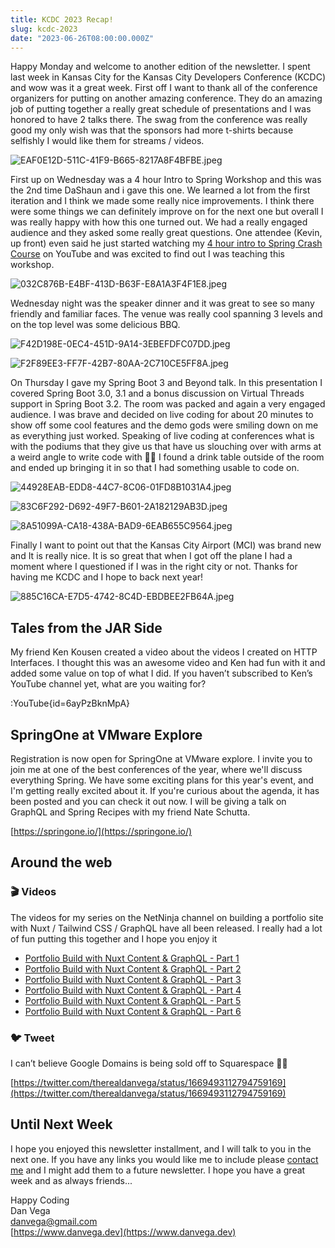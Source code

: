 ```yaml
---
title: KCDC 2023 Recap!
slug: kcdc-2023
date: "2023-06-26T08:00:00.000Z"
---
```


Happy Monday and welcome to another edition of the newsletter. I spent last week in Kansas City for the Kansas City Developers Conference (KCDC) and wow was it a great week. First off I want to thank all of the conference organizers for putting on another amazing conference. They do an amazing job of putting together a really great schedule of presentations and I was honored to have 2 talks there. The swag from the conference was really good my only wish was that the sponsors had more t-shirts because selfishly I would like them for streams / videos.

![EAF0E12D-511C-41F9-B665-8217A8F4BFBE.jpeg](/images/newsletter/2023/06/26/EAF0E12D-511C-41F9-B665-8217A8F4BFBE.jpeg)

First up on Wednesday was a 4 hour Intro to Spring Workshop and this was the 2nd time DaShaun and i gave this one. We learned a lot from the first iteration and I think we made some really nice improvements. I think there were some things we can definitely improve on for the next one but overall I was really happy with how this one turned out. We had a really engaged audience and they asked some really great questions. One attendee (Kevin, up front) even said he just started watching my [4 hour intro to Spring Crash Course](https://youtu.be/UgX5lgv4uVM) on YouTube and was excited to find out I was teaching this workshop.

![032C876B-E4BF-413D-B63F-E8A1A3F4F1E8.jpeg](/images/newsletter/2023/06/26/032C876B-E4BF-413D-B63F-E8A1A3F4F1E8.jpeg)

Wednesday night was the speaker dinner and it was great to see so many friendly and familiar faces. The venue was really cool spanning 3 levels and on the top level was some delicious BBQ.

![F42D198E-0EC4-451D-9A14-3EBEFDFC07DD.jpeg](/images/newsletter/2023/06/26/F42D198E-0EC4-451D-9A14-3EBEFDFC07DD.jpeg)

![F2F89EE3-FF7F-42B7-80AA-2C710CE5FF8A.jpeg](/images/newsletter/2023/06/26/F2F89EE3-FF7F-42B7-80AA-2C710CE5FF8A.jpeg)

On Thursday I gave my Spring Boot 3 and Beyond talk. In this presentation I covered Spring Boot 3.0, 3.1 and a bonus discussion on Virtual Threads support in Spring Boot 3.2. The room was packed and again a very engaged audience. I was brave and decided on live coding for about 20 minutes to show off some cool features and the demo gods were smiling down on me as everything just worked. Speaking of live coding at conferences what is with the podiums that they give us that have us slouching over with arms at a weird angle to write code with 🤦‍♂️ I found a drink table outside of the room and ended up bringing it in so that I had something usable to code on.

![44928EAB-EDD8-44C7-8C06-01FD8B1031A4.jpeg](/images/newsletter/2023/06/26/44928EAB-EDD8-44C7-8C06-01FD8B1031A4.jpeg)

![83C6F292-D692-49F7-B601-2A182129AB3D.jpeg](/images/newsletter/2023/06/26/83C6F292-D692-49F7-B601-2A182129AB3D.jpeg)

![8A51099A-CA18-438A-BAD9-6EAB655C9564.jpeg](/images/newsletter/2023/06/26/8A51099A-CA18-438A-BAD9-6EAB655C9564.jpeg)

Finally I want to point out that the Kansas City Airport (MCI) was brand new and It is really nice. It is so great that when I got off the plane I had a moment where I questioned if I was in the right city or not. Thanks for having me KCDC and I hope to back next year!

![885C16CA-E7D5-4742-8C4D-EBDBEE2FB64A.jpeg](KCDC%20430907aa9497432f86fa37a60f5593e5/885C16CA-E7D5-4742-8C4D-EBDBEE2FB64A.jpeg)

## Tales from the JAR Side

My friend Ken Kousen created a video about the videos I created on HTTP Interfaces. I thought this was an awesome video and Ken had fun with it and added some value on top of what I did. If you haven’t subscribed to Ken’s YouTube channel yet, what are you waiting for?

:YouTube{id=6ayPzBknMpA}

## SpringOne at VMware Explore

Registration is now open for SpringOne at VMware explore. I invite you to join me at one of the best conferences of the year, where we'll discuss everything Spring. We have some exciting plans for this year's event, and I'm getting really excited about it. If you're curious about the agenda, it has been posted and you can check it out now. I will be giving a talk on GraphQL and Spring Recipes with my friend Nate Schutta.

[https://springone.io/](https://springone.io/)

## Around the web

### 🎬 Videos

The videos for my series on the NetNinja channel on building a portfolio site with Nuxt / Tailwind CSS / GraphQL have all been released. I really had a lot of fun putting this together and I hope you enjoy it

- [Portfolio Build with Nuxt Content & GraphQL - Part 1](https://www.youtube.com/watch?v=b6b2yZZNG6Y&t=1s)
- [Portfolio Build with Nuxt Content & GraphQL - Part 2](https://www.youtube.com/watch?v=eXSVyfBLtnY&t=1s)
- [Portfolio Build with Nuxt Content & GraphQL - Part 3](https://www.youtube.com/watch?v=oh2KQqtJLhA&t=136s)
- [Portfolio Build with Nuxt Content & GraphQL - Part 4](https://www.youtube.com/watch?v=GXgWQN_NJnA&t=259s)
- [Portfolio Build with Nuxt Content & GraphQL - Part 5](https://www.youtube.com/watch?v=Vh357OVNSlo&t=373s)
- [Portfolio Build with Nuxt Content & GraphQL - Part 6](https://www.youtube.com/watch?v=R0hAI0qUvmk&t=9s)

### 🐦 Tweet

I can’t believe Google Domains is being sold off to Squarespace 🤦‍♂️

[https://twitter.com/therealdanvega/status/1669493112794759169](https://twitter.com/therealdanvega/status/1669493112794759169)

## Until Next Week

I hope you enjoyed this newsletter installment, and I will talk to you in the next one. If you have any links you would like me to include please [contact me](http://twitter.com/therealdanvega) and I might add them to a future newsletter. I hope you have a great week and as always friends...

Happy Coding<br/>
Dan Vega<br/>
danvega@gmail.com<br/>
[https://www.danvega.dev](https://www.danvega.dev)
